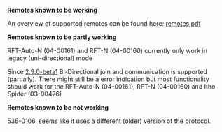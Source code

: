 **Remotes known to be working**

An overview of supported remotes can be found here:
[remotes.pdf](https://github.com/arjenhiemstra/ithowifi/blob/master/remotes/remotes.pdf)

**Remotes known to be partly working**

RFT-Auto-N (04-00161) and RFT-N (04-00160) currently only work in legacy (uni-directional) mode

Since [2.9.0-beta1](https://github.com/arjenhiemstra/ithowifi/releases/tag/Version-2.9.0-beta1)
Bi-Directional join and communication is supported (partially). There might still be a error indication but most functionality should work for the RFT-Auto-N (04-00161), RFT-N (04-00160) and Itho Spider (03-00476) 

**Remotes known to be not working**

536-0106, seems like it uses a different (older) version of the protocol.
